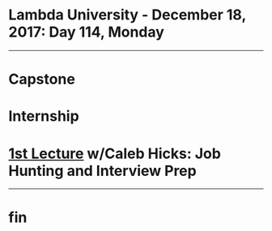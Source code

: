 # Lambda University - December 18, 2017: Day 114, Monday
***
# Capstone
# Internship
# [1st Lecture](VIDEO_RECORDED_NOT_POSTED) w/Caleb Hicks: Job Hunting and Interview Prep
***
# fin
